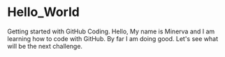 # Hello_World
Getting started with GitHub Coding.
Hello, My name is Minerva and I am learning how to code with GitHub. By far I am doing good. Let's see what will be the next challenge.
